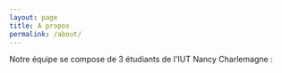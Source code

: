 ```yaml
---
layout: page
title: A propos
permalink: /about/
---
```


Notre équipe se compose de 3 étudiants de l'IUT Nancy Charlemagne :

